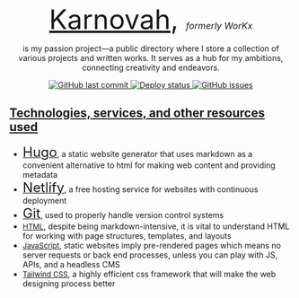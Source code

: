 <p align="center">
  <font size="24">
  <a href="https://kaszworkx.netlify.app">Karnovah</a>, <i><font size="3">formerly WorKx</font></i> 
  </font>
</p>
<!--  I'm an aspiring author and full-stack developer, and [Karnovah](https://kaszworkx.netlify.app), used as a collection of various projects and ideas, is one of my passion projects that will serve in conjunction with my other ambitions as it'll be my public directory where I store content ranging from self-published books, to other programming projects—possibly with outward links connecting to other public repos, to career-relevant progress updates, and to thought-provoking articles generated by my mind in *conflicted peace*. 
-->
<p align="center">
is my passion project—a public directory where I store a collection of various projects and written works. It serves as a hub for my ambitions, connecting creativity and endeavors.
</p>

<p align="center">
<a href="https://github.com/kxzeno/workx/commits/master">
<img src="https://img.shields.io/github/last-commit/kxzeno/workx.svg?style=flat-square&logo=github&logoColor=white"
alt="GitHub last commit">
<a href="https://app.netlify.com/sites/kaszworkx/deploys">
<img src="https://api.netlify.com/api/v1/badges/f263ae1a-1669-47c1-a2a6-7545d5c3dfb1/deploy-status"
alt="Deploy status">
<a href="https://github.com/kxzeno/workx/issues">
<img src="https://img.shields.io/github/issues-raw/kxzeno/workx.svg?style=flat-square&logo=github&logoColor=white"
alt="GitHub issues">

<!--
Skills | Mastery |
------ | ------- |
[![Skill](https://skillicons.dev/icons?i=java)](https://skillicons.dev) |<img src="https://img.icons8.com/external-filled-outline-berkahicon/512/external-Star-editing-filled-outline-berkahicon.png" height="42" width="42" alt="Filled Star"><img src="https://img.icons8.com/external-filled-outline-berkahicon/512/external-Star-editing-filled-outline-berkahicon.png" height="42" width="42" alt="Filled Star"><img src="https://img.icons8.com/external-creatype-two-colour-colourcreatype/512/external-bookmark-user-interface-creatype-two-colour-colourcreatype.png" height="42" width="42" alt="Empty Star"><img src="https://img.icons8.com/external-creatype-two-colour-colourcreatype/512/external-bookmark-user-interface-creatype-two-colour-colourcreatype.png" height="42" width="42" alt="Empty Star"><img src="https://img.icons8.com/external-creatype-two-colour-colourcreatype/512/external-bookmark-user-interface-creatype-two-colour-colourcreatype.png" height="42" width="42" alt="Empty Star"><img src="https://img.icons8.com/external-creatype-two-colour-colourcreatype/512/external-bookmark-user-interface-creatype-two-colour-colourcreatype.png" height="42" width="42" alt="Empty Star"><img src="https://img.icons8.com/external-creatype-two-colour-colourcreatype/512/external-bookmark-user-interface-creatype-two-colour-colourcreatype.png" height="42" width="42" alt="Empty Star">
[![Skill](https://skillicons.dev/icons?i=latex)](https://skillicons.dev) | <img src="https://img.icons8.com/external-filled-outline-berkahicon/512/external-Star-editing-filled-outline-berkahicon.png" height="42" width="42" alt="Filled Star"><img src="https://img.icons8.com/external-filled-outline-berkahicon/512/external-Star-editing-filled-outline-berkahicon.png" height="42" width="42" alt="Filled Star"><img src="https://img.icons8.com/external-filled-outline-berkahicon/512/external-Star-editing-filled-outline-berkahicon.png" height="42" width="42" alt="Filled Star"><img src="https://img.icons8.com/external-filled-outline-berkahicon/512/external-Star-editing-filled-outline-berkahicon.png" height="42" width="42" alt="Filled Star"><img src="https://img.icons8.com/external-filled-outline-berkahicon/512/external-Star-editing-filled-outline-berkahicon.png" height="42" width="42" alt="Filled Star"><img src="https://img.icons8.com/external-creatype-two-colour-colourcreatype/512/external-bookmark-user-interface-creatype-two-colour-colourcreatype.png" height="42" width="42" alt="Empty Star"><img src="https://img.icons8.com/external-creatype-two-colour-colourcreatype/512/external-bookmark-user-interface-creatype-two-colour-colourcreatype.png" height="42" width="42" alt="Empty Star">
[![Skill](https://skillicons.dev/icons?i=vim)](https://skillicons.dev) | <img src="https://img.icons8.com/external-filled-outline-berkahicon/512/external-Star-editing-filled-outline-berkahicon.png" height="42" width="42" alt="Filled Star"><img src="https://img.icons8.com/external-filled-outline-berkahicon/512/external-Star-editing-filled-outline-berkahicon.png" height="42" width="42" alt="Filled Star"><img src="https://img.icons8.com/external-filled-outline-berkahicon/512/external-Star-editing-filled-outline-berkahicon.png" height="42" width="42" alt="Filled Star"><img src="https://img.icons8.com/external-filled-outline-berkahicon/512/external-Star-editing-filled-outline-berkahicon.png" height="42" width="42" alt="Filled Star"><img src="https://img.icons8.com/external-creatype-two-colour-colourcreatype/512/external-bookmark-user-interface-creatype-two-colour-colourcreatype.png" height="42" width="42" alt="Empty Star"><img src="https://img.icons8.com/external-creatype-two-colour-colourcreatype/512/external-bookmark-user-interface-creatype-two-colour-colourcreatype.png" height="42" width="42" alt="Empty Star"><img src="https://img.icons8.com/external-creatype-two-colour-colourcreatype/512/external-bookmark-user-interface-creatype-two-colour-colourcreatype.png" height="42" width="42" alt="Empty Star">
[![Skill](https://skillicons.dev/icons?i=powershell)](https://skillicons.dev) | <img src="https://img.icons8.com/external-filled-outline-berkahicon/512/external-Star-editing-filled-outline-berkahicon.png" height="42" width="42" alt="Filled Star"><img src="https://img.icons8.com/external-filled-outline-berkahicon/512/external-Star-editing-filled-outline-berkahicon.png" height="42" width="42" alt="Filled Star"><img src="https://img.icons8.com/external-filled-outline-berkahicon/512/external-Star-editing-filled-outline-berkahicon.png" height="42" width="42" alt="Filled Star"><img src="https://img.icons8.com/external-creatype-two-colour-colourcreatype/512/external-bookmark-user-interface-creatype-two-colour-colourcreatype.png" height="42" width="42" alt="Empty Star"><img src="https://img.icons8.com/external-creatype-two-colour-colourcreatype/512/external-bookmark-user-interface-creatype-two-colour-colourcreatype.png" height="42" width="42" alt="Empty Star"><img src="https://img.icons8.com/external-creatype-two-colour-colourcreatype/512/external-bookmark-user-interface-creatype-two-colour-colourcreatype.png" height="42" width="42" alt="Empty Star"><img src="https://img.icons8.com/external-creatype-two-colour-colourcreatype/512/external-bookmark-user-interface-creatype-two-colour-colourcreatype.png" height="42" width="42" alt="Empty Star">
[![Skill](https://skillicons.dev/icons?i=tailwind)](https://skillicons.dev) | <img src="https://img.icons8.com/external-filled-outline-berkahicon/512/external-Star-editing-filled-outline-berkahicon.png" height="42" width="42" alt="Filled Star"><img src="https://img.icons8.com/external-creatype-two-colour-colourcreatype/512/external-bookmark-user-interface-creatype-two-colour-colourcreatype.png" height="42" width="42" alt="Empty Star"><img src="https://img.icons8.com/external-creatype-two-colour-colourcreatype/512/external-bookmark-user-interface-creatype-two-colour-colourcreatype.png" height="42" width="42" alt="Empty Star"><img src="https://img.icons8.com/external-creatype-two-colour-colourcreatype/512/external-bookmark-user-interface-creatype-two-colour-colourcreatype.png" height="42" width="42" alt="Empty Star"><img src="https://img.icons8.com/external-creatype-two-colour-colourcreatype/512/external-bookmark-user-interface-creatype-two-colour-colourcreatype.png" height="42" width="42" alt="Empty Star"><img src="https://img.icons8.com/external-creatype-two-colour-colourcreatype/512/external-bookmark-user-interface-creatype-two-colour-colourcreatype.png" height="42" width="42" alt="Empty Star"><img src="https://img.icons8.com/external-creatype-two-colour-colourcreatype/512/external-bookmark-user-interface-creatype-two-colour-colourcreatype.png" height="42" width="42" alt="Empty Star">
-->

## Technologies, services, and other resources used
* [<font size="5">Hugo</font>](https://github.com/gohugoio/hugo), a static website generator that uses markdown as a convenient alternative to html for making web content and providing metadata
* [<font size="5">Netlify</font>](https://docs.netlify.com/integrations/frameworks/hugo/?_ga=2.190838701.781830800.1674726768-11622627.1674726768), a free hosting service for websites with continuous deployment
* [<font size="5">Git</font>](https://git-scm.com/book/en/v2/Getting-Started-Installing-Git), used to properly handle version control systems
* [<font size="2">HTML</font>](https://developer.mozilla.org/en-US/docs/Web/HTML), despite being markdown-intensive, it is vital to understand HTML for working with page structures, templates, and layouts
* [<font size="2">JavaScript</font>](https://developer.mozilla.org/en-US/docs/Web/javascript), static websites imply pre-rendered pages which means no server requests or back end processes, unless you can play with JS, APIs, and a headless CMS<!--, however, you can transform a static website into a [<font size="3.5">Jamstack</font>](https://jamstack.org/) using JS and API with a [headless content management system](https://jamstack.com/headless-cms/) --> 
* [<font size="2">Tailwind CSS</font>](https://tailwindcss.com/docs/installation), a highly efficient css framework that will make the web designing process better 
